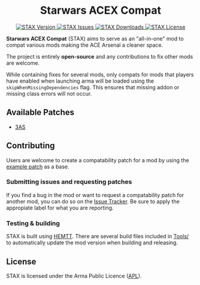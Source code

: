 # <center>Starwars ACEX Compat</center>
<p align="center">
    <a href="https://github.com/liamcannon/STAX/releases/latest">
        <img src="https://img.shields.io/badge/Version-0.0.1-blue.svg?style=flat-square" alt="STAX Version">
    </a>
    <a href="https://github.com/liamcannon/STAX/issues">
        <img src="https://img.shields.io/github/issues-raw/liamcannon/Mine-Detector-Fixes.svg?style=flat-square&label=Issues" alt="STAX Issues">
    </a>
    <a href="https://steamcommunity.com/sharedfiles/filedetails/">
        <img src="https://img.shields.io/steam/downloads/3146756668.svg?style=flat-square&label=Downloads" alt="STAX Downloads">
    </a>
    <a href="https://github.com/liamcannon/STAX/blob/main/LICENSE">
        <img src="https://img.shields.io/badge/License-APL-red.svg?style=flat-square" alt="STAX License">
    </a>
</p>

**Starwars ACEX Compat** (STAX) aims to serve as an "all-in-one" mod to compat various mods making the ACE Arsenal a cleaner space.

The project is entirely **open-source** and any contributions to fix other mods are welcome.

While containing fixes for several mods, only compats for mods that players have enabled when launching arma will be loaded using the `skipWhenMissingDependencies` flag. This ensures that missing addon or missing class errors will not occur.

## Available Patches

- [3AS](https://steamcommunity.com/sharedfiles/filedetails/?id=1940589429)

## Contributing

Users are welcome to create a compatability patch for a mod by using the [example patch](https://github.com/liamcannon/STAX/tree/main/extras/compat) as a base.

### Submitting issues and requesting patches

If you find a bug in the mod or want to request a compatability patch for another mod, you can do so on the [Issue Tracker](https://github.com/liamcannon/STAX/issues). Be sure to apply the appropiate label for what you are reporting.

### Testing & building

STAX is built using [HEMTT](https://github.com/BrettMayson/HEMTT). There are several build files included in [Tools/](https://github.com/liamcannon/STAX/tree/main/Tools) to automatically update the mod version when building and releasing.

## License

STAX is licensed under the Arma Public Licence ([APL](https://github.com/liamcannon/STAX/blob/main/LICENSE)).
